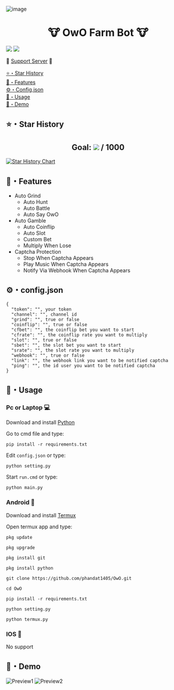 ![image](https://github.com/phandat1405/OwO/assets/141330032/8d732b68-573d-4c01-9618-036af116bad5)<h1 align="center">🐮 OwO Farm Bot 🐮</h1>
<p align="center">

<a href="https://github.com/phandat1405/OwO"><img src="https://hits.sh/github.com/phandat1405/OwO.svg?view=today-total&label=Repo%20Today/Total%20Views&color=770ca1&labelColor=007ec6"/></a>
<a href="https://github.com/phandat1405/OwO"><img src="https://img.shields.io/github/last-commit/phandat1405/OwO" /></a><br>
</p>

🤖 [Support Server](https://discord.gg/KNYphawBHN) 🤖

[⭐・Star History](#star-history)<br>
[🔮・Features](#features)<br>
[⚙・Config.json](#configjson)<br>
[📡・Usage](#usage)<br>
[🎯・Demo](#demo)<br>

## ⭐・Star History
<h2 align="center">Goal: <a href="https://github.com/phandat1405/OwO/stargazers"><img src="https://img.shields.io/github/stars/phandat1405/OwO" /></a> / 1000</h2>

[![Star History Chart](https://api.star-history.com/svg?repos=phandat1405/OwO&type=Date)](https://star-history.com/#phandat1405/OwO&Date)

## 🔮・Features

-   Auto Grind
    -   Auto Hunt
    -   Auto Battle
    -   Auto Say OwO
-   Auto Gamble
    -   Auto Coinflip
    -   Auto Slot
    -   Custom Bet
    -   Multiply When Lose
-   Captcha Protection
    -   Stop When Captcha Appears
    -   Play Music When Captcha Appears
    -   Notify Via Webhook When Captcha Appears

## ⚙・config.json
```
{
  "token": "", your token
  "channel": "", channel id
  "grind": "", true or false
  "coinflip": "", true or false
  "cfbet": "", the coinflip bet you want to start
  "cfrate": "", the coinflip rate you want to multiply
  "slot": "", true or false
  "sbet": "", the slot bet you want to start
  "srate": "", the slot rate you want to multiply
  "webhook": "", true or false
  "link": "", the webhook link you want to be notified captcha
  "ping": "", the id user you want to be notified captcha
}
```

## 📡・Usage
### Pc or Laptop 💻
Download and install [Python](https://www.python.org/downloads)

Go to cmd file and type:
```
pip install -r requirements.txt
```
Edit `config.json` or type:
```
python setting.py
```
Start `run.cmd` or type:
```
python main.py
```

### Android 📱
Download and install [Termux](https://f-droid.org/packages/com.termux)

Open termux app and type:

```
pkg update
```
```
pkg upgrade
```
```
pkg install git
```
```
pkg install python
```
```
git clone https://github.com/phandat1405/OwO.git
```
```
cd OwO
```
```
pip install -r requirements.txt
```
```
python setting.py
```
```
python termux.py
```

### IOS 💾
No support

## 🎯・Demo
![Preview1](https://media.discordapp.net/attachments/1155833237025869876/1180791532165546065/image.png?ex=657eb4cf&is=656c3fcf&hm=b13f263c6947161d214bdf69658604321ade752415641c462346c66e0c0f1013&=&format=webp&quality=lossless)
![Preview2](https://media.discordapp.net/attachments/1054949701255970836/1182987667412107264/image0.jpg?ex=6586b21e&is=65743d1e&hm=2bdecfb87166992a2bca51be860967f81ed0bed78767f02c6fd081d7b7500dd8&=&format=webp&width=185&height=397)

